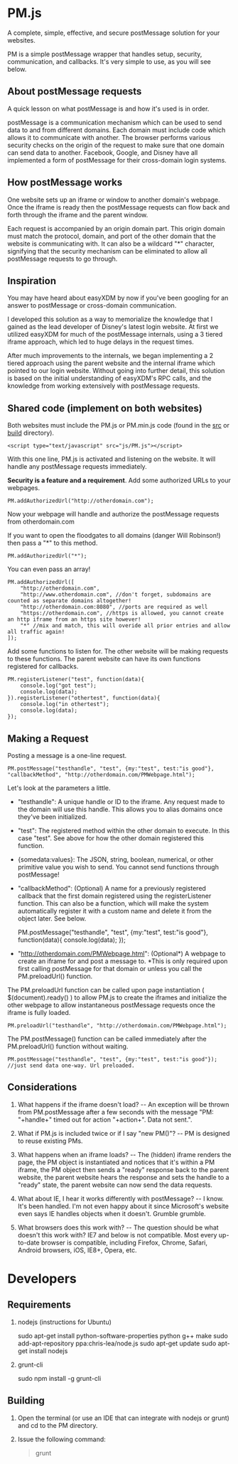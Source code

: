 PM.js
=====

A complete, simple, effective, and secure postMessage solution for your websites.

PM is a simple postMessage wrapper that handles setup, security, communication, and callbacks.
It's very simple to use, as you will see below.

About postMessage requests
--------------------------

A quick lesson on what postMessage is and how it's used is in order. 

postMessage is a communication mechanism which can be used to send data to and from different domains. 
Each domain must include code which allows it to communicate with another. The browser performs various 
security checks on the origin of the request to make sure that one domain can send data to another. 
Facebook, Google, and Disney have all implemented a form of postMessage for their cross-domain login systems.

How postMessage works
---------------------

One website sets up an iframe or window to another domain's webpage. Once the iframe is ready then the
postMessage requests can flow back and forth through the iframe and the parent window. 

Each request is accompanied by an origin domain part. This origin domain must match the protocol, domain, 
and port of the other domain that the website is communicating with. It can also be a wildcard "*" character, 
signifying that the security mechanism can be eliminated to allow all postMessage requests to go through.

Inspiration
-----------

You may have heard about easyXDM by now if you've been googling for an answer to postMessage or cross-domain
communication. 

I developed this solution as a way to memorialize the knowledge that I gained as the lead developer of Disney's 
latest login website. At first we utilized easyXDM for much of the postMessage internals, using a 3 tiered iframe 
approach, which led to huge delays in the request times.

After much improvements to the internals, we began implementing a 2 tiered approach using the parent website
and the internal iframe which pointed to our login website. Without going into further detail, this
solution is based on the initial understanding of easyXDM's RPC calls, and the knowledge from working 
extensively with postMessage requests.

Shared code (implement on both websites)
----------------------------------------

Both websites must include the PM.js or PM.min.js code (found in the [src](https://github.com/ajbogh/PM.js/tree/master/src) or [build](https://github.com/ajbogh/PM.js/tree/master/build) directory).

    <script type="text/javascript" src="js/PM.js"></script>

With this one line, PM.js is activated and listening on the website. It will handle any postMessage requests immediately.

**Security is a feature and a requirement**. Add some authorized URLs to your webpages.

    PM.addAuthorizedUrl("http://otherdomain.com");

Now your webpage will handle and authorize the postMessage requests from otherdomain.com

If you want to open the floodgates to all domains (danger Will Robinson!) then pass a "*" to this method.

    PM.addAuthorizedUrl("*");

You can even pass an array!

    PM.addAuthorizedUrl([
    	"http://otherdomain.com",
    	"http://www.otherdomain.com", //don't forget, subdomains are counted as separate domains altogether!
    	"http://otherdomain.com:8080", //ports are required as well
    	"https://otherdomain.com", //https is allowed, you cannot create an http iframe from an https site however!
    	"*" //mix and match, this will overide all prior entries and allow all traffic again!
    ]);

Add some functions to listen for. The other website will be making requests to these functions. The parent website can have its own functions registered for callbacks.

    PM.registerListener("test", function(data){
    	console.log("got test");
    	console.log(data);
    }).registerListener("othertest", function(data){
    	console.log("in othertest");
    	console.log(data);
    });

Making a Request
----------------

Posting a message is a one-line request.

    PM.postMessage("testhandle", "test", {my:"test", test:"is good"}, "callbackMethod", "http://otherdomain.com/PMWebpage.html");

Let's look at the parameters a little.

- "testhandle": A unique handle or ID to the iframe. Any request made to the domain will use this handle. This allows you to alias domains once they've been initialized.

- "test": The registered method within the other domain to execute. In this case "test". See above for how the other domain registered this function.

- {somedata:values}: The JSON, string, boolean, numerical, or other primitive value you wish to send. You cannot send functions through postMessage!

- "callbackMethod": (Optional) A name for a previously registered callback that the first domain registered using the registerListener function. This can also be a function, which will make the system automatically register it with a custom name and delete it from the object later. See below.

    PM.postMessage("testhandle", "test", {my:"test", test:"is good"}, function(data){ console.log(data); });

- "http://otherdomain.com/PMWebpage.html": (Optional*) A webpage to create an iframe for and post a message to. *This is only required upon first calling postMessage for that domain or unless you call the PM.preloadUrl() function.

The PM.preloadUrl function can be called upon page instantiation ( $(document).ready() ) to allow PM.js to create the iframes and initialize the other webpage to allow instantaneous postMessage requests once the iframe is fully loaded.

    PM.preloadUrl("testhandle", "http://otherdomain.com/PMWebpage.html");

The PM.postMessage() function can be called immediately after the PM.preloadUrl() function without waiting.

    PM.postMessage("testhandle", "test", {my:"test", test:"is good"}); //just send data one-way. Url preloaded.

Considerations
--------------

1. What happens if the iframe doesn't load? -- An exception will be thrown from PM.postMessage after a few seconds with the message "PM: "+handle+" timed out for action "+action+". Data not sent.".

2. What if PM.js is included twice or if I say "new PM()"? -- PM is designed to reuse existing PMs.

3. What happens when an iframe loads? -- The (hidden) iframe renders the page, the PM object is instantiated and notices that it's within a PM iframe, the PM object then sends a "ready" response back to the parent website, the parent website hears the response and sets the handle to a "ready" state, the parent website can now send the data requests.

4. What about IE, I hear it works differently with postMessage? -- I know. It's been handled. I'm not even happy about it since Microsoft's website even says IE handles objects when it doesn't. Grumble grumble.

5. What browsers does this work with? -- The question should be what doesn't this work with? IE7 and below is not compatible. Most every up-to-date browser is compatible, including Firefox, Chrome, Safari, Android browsers, iOS, IE8+, Opera, etc.

Developers
==========

Requirements
------------

1. nodejs (instructions for Ubuntu)
	
	sudo apt-get install python-software-properties python g++ make
	sudo add-apt-repository ppa:chris-lea/node.js
	sudo apt-get update
	sudo apt-get install nodejs

2. grunt-cli

	sudo npm install -g grunt-cli

Building
--------

1) Open the terminal (or use an IDE that can integrate with nodejs or grunt) and cd to the PM directory.

2) Issue the following command:

	> grunt
